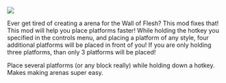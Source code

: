[![](https://img.shields.io/static/v1?style=flat-square&logo=discord&logoColor=white&color=blue&label=discord&message=valks%20games)](https://discord.gg/866cg8yfxZ)

Ever get tired of creating a arena for the Wall of Flesh? This mod fixes that! This mod will help you place platforms faster! While holding the hotkey you specified in the controls menu, and placing a platform of any style, four additional platforms will be placed in front of you! If you are only holding three platforms, than only 3 platforms will be placed!

Place several platforms (or any block really) while holding down a hotkey. Makes making arenas super easy.
